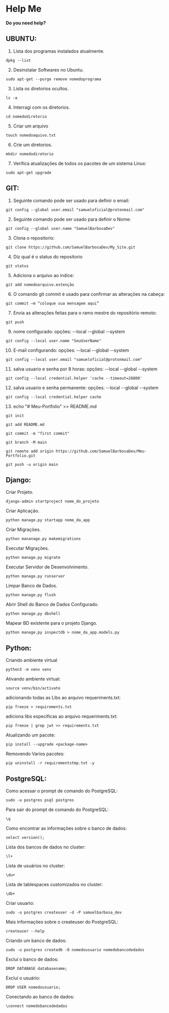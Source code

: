 # Help Me
__Do you need help?__

## UBUNTU:

1. Lista dos programas instalados atualmente.
```
dpkg --list
```


2. Desinstalar Softwares no Ubuntu.
```
sudo apt-get --purge remove nomedoprograma
```


3. Lista os diretorios ocultos.
```
ls -a
```


4. Interragi com os diretorios.
```
cd nomedodiretorio
```


5. Criar um arquivo
```
touch nomedoaquivo.txt
```

6. Crie um diretorios.
```
mkdir nomedodiretorio
```

7. Verifica atualizações de todos os pacotes de um sistema Linux:
```
sudo apt-get upgrade
```

## GIT:

1. Seguinte comando pode ser usado para definir o email:
```
git config --global user.email "samueloficial@protonmail.com"
```


2. Seguinte comando pode ser usado para definir o Nome:
```
git config --global user.name "SamuelBarbosaDev"
```


3. Clona o repositorio:
```
git clone https://github.com/SamuelBarbosaDev/My_Site.git
```


4. Diz qual é o status do repositorio
```
git status
```


5. Adiciona o arquivo ao índice:
```
git add nomedoarquivo.extenção
```


6. O comando git commit é usado para confirmar as alterações na cabeça:
```
git commit –m “coloque sua mensagem aqui”
```


7. Envia as alterações feitas para o ramo mestre do repositório remoto:
```
git push
```


9. nome configurado:
opções:
--local
--global
--system

```
git config --local user.name "SeuUserName"
```


10. E-mail configurando:
opções:
--local
--global
--system

```
git config --local user.email "samueloficial@protonmail.com"
```


11. salva usuario e senha por 8 horas:
opções:
--local
--global
--system

```
git config --local credential.helper 'cache --timeout=28800'
```


12. salva usuario e senha permanente:
opções:
--local
--global
--system

```
git config --local credential.helper cache
```

13. echo "# Meu-Portfolio" >> README.md
```
git init
```

```
git add README.md
```

```
git commit -m "first commit"
```

```
git branch -M main
```

```
git remote add origin https://github.com/SamuelBarbosaDev/Meu-Portfolio.git
```

```
git push -u origin main
```
## Django:

Criar Projeto.
```
django-admin startproject nome_do_projeto
```

Criar Aplicação.
```
python manage.py startapp nome_da_app
```

Criar Migrações.
```
python mananage.py makemigrations
```

Executar Migrações.
```
python manage.py migrate
```

Executar Servidor de Desenvolvimento.
```
python manage.py runserver
```

Limpar Banco de Dados.
```
python manage.py flush
```

Abrir Shell do Banco de Dados Configurado.
```
python manage.py dbshell
```

Mapear BD existente para o projeto Django.
```
python manage.py inspectdb > nome_da_app.models.py
```
## Python:

Criando ambiente virtual
```
python3 -m venv venv
```

Ativando ambiente virtual:
```
source venv/bin/activate
```

adicionando todas as Libs ao arquivo requeriments.txt:
```
pip freeze > requirements.txt
```

adiciona libs especificas ao arquivo requeriments.txt:
```
pip freeze | grep jwt >> requirements.txt 
```

Atualizando um pacote:
```
pip install --upgrade <package-name>
```

Removendo Varios pacotes:
```
pip uninstall -r requirementstmp.txt -y
```

## PostgreSQL:

Como acessar o prompt de comando do PostgreSQL:
```
sudo -u postgres psql postgres
```

Para sair do prompt de comando do PostgreSQL:
```
\q 
```

Como encontrar as informações sobre o banco de dados:
```
select version();
```

Lista dos bancos de dados no cluster:
```
\l+
```

Lista de usuários no cluster:
```
\du+
```

Lista de tablespaces customizados no cluster:
```
\db+
```

Criar usuario:
```
sudo -u postgres createuser -d -P samuelbarbosa_dev
```

Mais informações sobre o createuser do PostgreSQL:
```
createuser --help
```

Criando um banco de dados:
```
sudo -u postgres createdb -O nomedousuario nomedobancodedados
```

Excluí o banco de dados:
```
DROP DATABASE databasename; 
```

Excluí o usuário:
```
DROP USER nomedousuario;
```

Conectando ao banco de dados:
```
\connect nomedobancodedados
```
